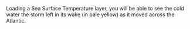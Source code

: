 <p>Loading a Sea Surface Temperature layer, you will be able to see the cold water the storm left in its wake (in pale yellow) as it moved across the Atlantic.</p>
